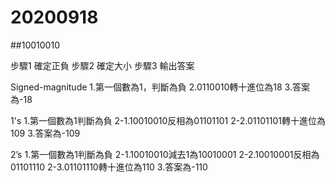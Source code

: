 # 20200918

##10010010

步驟1
確定正負
步驟2
確定大小
步驟3
輸出答案

Signed-magnitude
1.第一個數為1，判斷為負
2.0110010轉十進位為18
3.答案為-18

1's
1.第一個數為1判斷為負
2-1.10010010反相為01101101
2-2.01101101轉十進位為109
3.答案為-109

2’s
1.第一個數為1判斷為負
2-1.10010010減去1為10010001
2-2.10010001反相為01101110
2-3.01101110轉十進位為110
3.答案為-110

